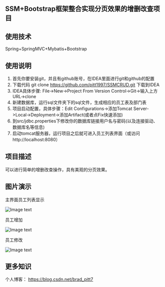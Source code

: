 ## SSM+Bootstrap框架整合实现分页效果的增删改查项目

## 使用技术
Spring+SpringMVC+Mybatis+Bootstrap

## 使用说明

1. 首先你要安装git，并且有github账号，在IDEA里面进行git和github的配置
2. 下载代码 git clone https://github.com/pitt1997/SSMCRUD.git 下载到IDEA
3. IDEA具体步骤: File->New->Project From Version Control->Git->输入上方URL->clone
4. 新建数据库，运行sql文件夹下的sql文件，生成相应的员工表及部门表
5. 项目启动配置，具体步骤：Edit Configurations->添加Tomcat Server->Local->Deployment->添加Artifact(或者点Fix快速添加)
6. 到src/jdbc.properties下修改你的数据库链接用户名与密码(以及连接驱动、数据库名等信息)
7. 启动tomcat服务器，运行项目之后就可进入员工列表界面（或访问http://localhost:8080）

## 项目描述
可以进行简单的增删改查操作，具有美观的分页效果。

## 图片演示
主界面员工列表显示

![Image text](https://github.com/pitt1997/SSMCRUD/blob/master/showimgs/list.png)

员工增加

![Image text](https://github.com/pitt1997/SSMCRUD/blob/master/showimgs/add.png)

员工修改

![Image text](https://github.com/pitt1997/SSMCRUD/blob/master/showimgs/update.png)



## 更多知识
个人博客： https://blog.csdn.net/brad_pitt7


